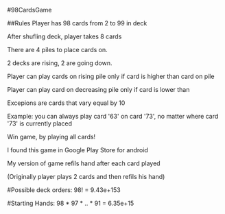 #98CardsGame

##Rules
Player has 98 cards from 2 to 99 in deck

After shufling deck, player takes 8 cards

There are 4 piles to place cards on. 

2 decks are rising, 2 are going down.

Player can play cards on rising pile only if card is higher than card on pile

Player can play card on decreasing pile only if card is lower than

Excepions are cards that vary equal by 10

Example: you can always play card '63' on card '73', no matter where card '73' is currently placed



Win game, by playing all cards!



I found this game in Google Play Store for android

My version of game refils hand after each card played

(Originally player plays 2 cards and then  refils his hand)

#Possible deck orders:
98! = 9.43e+153

#Starting Hands:
98 * 97 * .. * 91 = 6.35e+15